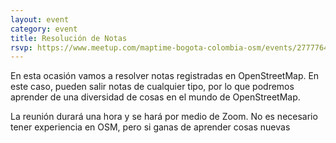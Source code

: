 ```yaml
---
layout: event
category: event
title: Resolución de Notas
rsvp: https://www.meetup.com/maptime-bogota-colombia-osm/events/277776447/
---
```


En esta ocasión vamos a resolver notas registradas en OpenStreetMap.
En este caso, pueden salir notas de cualquier tipo, por lo que podremos aprender de una diversidad de cosas en el mundo de OpenStreetMap.

La reunión durará una hora y se hará por medio de Zoom.
No es necesario tener experiencia en OSM, pero si ganas de aprender cosas nuevas
